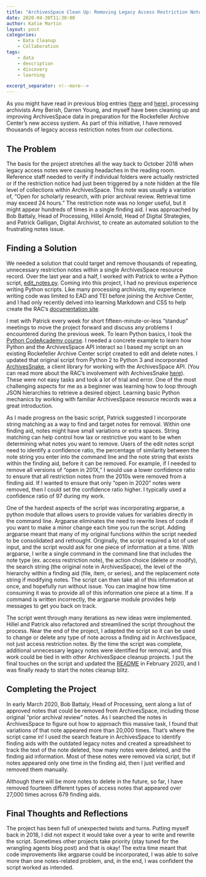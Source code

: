 ```yaml
---
title: "ArchivesSpace Clean Up: Removing Legacy Access Restriction Notes"
date: 2020-04-30T11:30:00
author: Katie Martin
layout: post
categories:
    - Data Cleanup
    - Collaboration
tags:
    - data
    - description
    - discovery
    - learning

excerpt_separator: <!--more-->
---
```


As you might have read in previous blog entries ([here](/archivesspace-clean-up-an-outline) and [here](/archivesspace-cleanup-dates)), processing archivists Amy Berish, Darren Young, and myself have been cleaning up and improving ArchivesSpace data in preparation for the Rockefeller Archive Center’s new access system. As part of this initiative, I have removed thousands of legacy access restriction notes from our collections.

 <!--more-->

## The Problem

The basis for the project stretches all the way back to October 2018 when legacy access notes were causing headaches in the reading room. Reference staff needed to verify if individual folders were actually restricted or if the restriction notice had just been triggered by a note hidden at the file level of collections within ArchivesSpace. This note was usually a variation of, “Open for scholarly research, with prior archival review. Retrieval time may exceed 24 hours.” The restriction note was no longer useful, but it might appear hundreds of times in a single finding aid. I was approached by Bob Battaly, Head of Processing, Hillel Arnold, Head of Digital Strategies, and Patrick Galligan, Digital Archivist, to create an automated solution to the frustrating notes issue.

## Finding a Solution

We needed a solution that could target and remove thousands of repeating, unnecessary restriction notes within a single ArchivesSpace resource record. Over the last year and a half, I worked with Patrick to write a Python script, [edit_notes.py](https://github.com/RockefellerArchiveCenter/scripts/blob/master/archivessnake/edit_notes.py). Coming into this project, I had no previous experience writing Python scripts. Like many processing archivists, my experience writing code was limited to EAD and TEI before joining the Archive Center, and I had only recently delved into learning Markdown and CSS to help create the RAC’s [documentation site](https://docs.rockarch.org/).

I met with Patrick every week for short fifteen-minute-or-less “standup” meetings to move the project forward and discuss any problems I encountered during the previous week. To learn Python basics, I took the [Python CodeAcademy course](https://www.codecademy.com/learn/learn-python-3). I needed a concrete example to learn how Python and the ArchivesSpace API interact so I based my script on an existing Rockefeller Archive Center script created to edit and delete notes. I updated that original script from Python 2 to Python 3 and incorporated [ArchivesSnake](https://github.com/archivesspace-labs/ArchivesSnake), a client library for working with the ArchivesSpace API. (You can read more about the RAC’s involvement with ArchivesSnake [here](/hatching-archivessnake)). These were not easy tasks and took a lot of trial and error. One of the most challenging aspects for me as a beginner was learning how to loop through JSON hierarchies to retrieve a desired object. Learning basic Python mechanics by working with familiar ArchivesSpace resource records was a great introduction.

As I made progress on the basic script, Patrick suggested I incorporate string matching as a way to find and target notes for removal. Within one finding aid, notes might have small variations or extra spaces. String matching can help control how lax or restrictive you want to be when determining what notes you want to remove. Users of the edit notes script need to identify a confidence ratio, the percentage of similarity between the note string you enter into the command line and the note string that exists within the finding aid, before it can be removed. For example, if I needed to remove all versions of “open in 201X,” I would use a lower confidence ratio to ensure that all restriction notes from the 2010s were removed from a finding aid. If I wanted to ensure that only “open in 2020” notes were removed, then I could set the confidence ratio higher. I typically used a confidence ratio of 97 during my work.

One of the hardest aspects of the script was incorporating argparse, a python module that allows users to provide values for variables directly in the command line. Argparse eliminates the need to rewrite lines of code if you want to make a minor change each time you run the script. Adding argparse meant that many of my original functions within the script needed to be consolidated and rethought. Originally, the script required a lot of user input, and the script would ask for one piece of information at a time. With argparse, I write a single command in the command line that includes the note type (ex. access restriction note), the action choice (delete or modify), the search string (the original note in ArchivesSpace), the level of the hierarchy within a finding aid (file, item, or series), and the replacement note string if modifying notes. The script can then take all of this information at once, and hopefully run without issue. You can imagine how time consuming it was to provide all of this information one piece at a time. If a command is written incorrectly, the argparse module provides help messages to get you back on track.

The script went through many iterations as new ideas were implemented. Hillel and Patrick also refactored and streamlined the script throughout the process. Near the end of the project, I adapted the script so it can be used to change or delete any type of note across a finding aid in ArchivesSpace, not just access restriction notes. By the time the script was complete, additional unnecessary legacy notes were identified for removal, and this work could be tied in with other ArchivesSpace cleanup projects. I put the final touches on the script and updated the [README](https://github.com/RockefellerArchiveCenter/scripts/tree/master/archivessnake#edit_notes) in February 2020, and I was finally ready to start the notes cleanup blitz.

## Completing the Project

In early March 2020, Bob Battaly, Head of Processing, sent along a list of approved notes that could be removed from ArchivesSpace, including those original “prior archival review” notes. As I searched the notes in ArchivesSpace to figure out how to approach this massive task, I found that variations of that note appeared more than 20,000 times. That’s where the script came in! I used the search feature in ArchivesSpace to identify finding aids with the outdated legacy notes and created a spreadsheet to track the text of the note deleted, how many notes were deleted, and the finding aid information. Most of these notes were removed via script, but if notes appeared only one time in the finding aid, then I just verified and removed them manually.

Although there will be more notes to delete in the future, so far, I have removed fourteen different types of access notes that appeared over 27,000 times across 679 finding aids.

## Final Thoughts and Reflections

The project has been full of unexpected twists and turns. Putting myself back in 2018, I did not expect it would take over a year to write and rewrite the script. Sometimes other projects take priority (stay tuned for the wrangling agents blog post) and that is okay! The extra time meant that code improvements like argparse could be incorporated, I was able to solve more than one notes-related problem, and, in the end, I was confident the script worked as intended.
